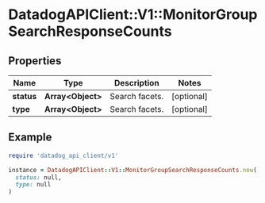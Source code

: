 # DatadogAPIClient::V1::MonitorGroupSearchResponseCounts

## Properties

| Name       | Type                    | Description    | Notes      |
| ---------- | ----------------------- | -------------- | ---------- |
| **status** | **Array&lt;Object&gt;** | Search facets. | [optional] |
| **type**   | **Array&lt;Object&gt;** | Search facets. | [optional] |

## Example

```ruby
require 'datadog_api_client/v1'

instance = DatadogAPIClient::V1::MonitorGroupSearchResponseCounts.new(
  status: null,
  type: null
)
```
